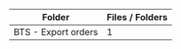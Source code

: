 | Folder              |   Files / Folders |
|---------------------|-------------------|
| BTS - Export orders |                 1 |